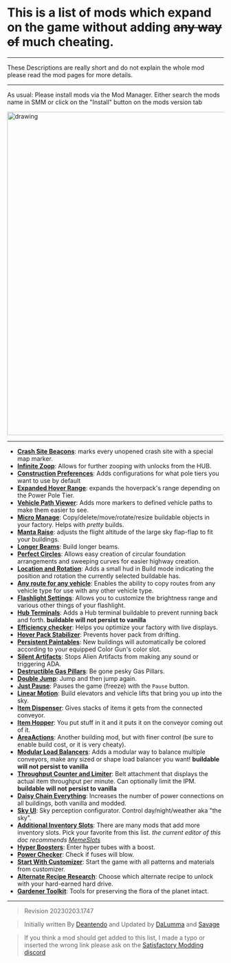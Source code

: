 # This is a list of mods which expand on the game without adding ~~any way of~~ much cheating.
---
These Descriptions are really short and do not explain the whole mod please read the mod pages for more details.

---

As usual: Please install mods via the Mod Manager. Either search the mods name in SMM or click on the \"Install\" button on the mods version tab

<img src="https://i.imgur.com/RiBG7o2.png" alt="drawing" width="750"/>

---

* [**Crash Site Beacons**](https://ficsit.app/mod/CrashSiteBeacons): marks every unopened crash site with a special map marker.
* [**Infinite Zoop**](https://ficsit.app/mod/InfiniteZoop): Allows for further zooping with unlocks from the HUB.
* [**Construction Preferences**](https://ficsit.app/mod/ConstructionPreferences): Adds configurations for what pole tiers you want to use by default
* [**Expanded Hover Range**](https://ficsit.app/mod/HoverPackPoleRange): expands the hoverpack's range depending on the Power Pole Tier.
* [**Vehicle Path Viewer**](https://ficsit.app/mod/ShowSplinePath): Adds more markers to defined vehicle paths to make them easier to see.
* [**Micro Manage**](https://ficsit.app/mod/MicroManage): Copy/delete/move/rotate/resize buildable objects in your factory. Helps with *pretty* builds.
* [**Manta Raise**](https://ficsit.app/mod/MantaRaise): adjusts the flight altitude of the large sky flap-flap to fit your buildings.
* [**Longer Beams**](https://ficsit.app/mod/LongerBeams): Build longer beams.
* [**Perfect Circles**](https://ficsit.app/mod/PerfectCircles): Allows easy creation of circular foundation arrangements and sweeping curves for easier highway creation.
* [**Location and Rotation**](https://ficsit.app/mod/HologramLocation): Adds a small hud in Build mode indicating the position and rotation the currently selected buildable has.
* [**Any route for any vehicle**](https://ficsit.app/mod/UniversalVehiclePaths): Enables the ability to copy routes from any vehicle type for use with any other vehicle type.
* [**Flashlight Settings**](https://ficsit.app/mod/FlashlightSettings): Allows you to customize the brightness range and various other things of your flashlight.
* [**Hub Terminals**](https://ficsit.app/mod/HubTerminals): Adds a Hub terminal buildable to prevent running back and forth. **buildable will not persist to vanilla**
* [**Efficiency checker**](https://ficsit.app/mod/EfficiencyCheckerMod): Helps you optimize your factory with live displays.
* [**Hover Pack Stabilizer**](https://ficsit.app/mod/NoHoverPackDrift): Prevents hover pack from drifting.
* [**Persistent Paintables**](https://ficsit.app/mod/PersistentPaintables): New buildings will automatically be colored according to your equipped Color Gun's color slot.
* [**Silent Artifacts**](https://ficsit.app/mod/SilentArtifacts): Stops Alien Artifacts from making any sound or triggering ADA.
* [**Destructible Gas Pillars**](https://ficsit.app/mod/DestructibleGasPillars): Be gone pesky Gas Pillars.
* [**Double Jump**](https://ficsit.app/mod/DoubleJump): Jump and then jump again.
* [**Just Pause**](https://ficsit.app/mod/JustPause): Pauses the game (freeze) with the `Pause` button.
* [**Linear Motion**](https://ficsit.app/mod/LinearMotion): Build elevators and vehicle lifts that bring you up into the sky.
* [**Item Dispenser**](https://ficsit.app/mod/Dispenser): Gives stacks of items it gets from the connected conveyor.
* [**Item Hopper**](https://ficsit.app/mod/Hopper): You put stuff in it and it puts it on the conveyor coming out of it.
* [**AreaActions**](https://ficsit.app/mod/AreaActions): Another building mod, but with finer control (be sure to enable build cost, or it is very cheaty).
* [**Modular Load Balancers**](https://ficsit.app/mod/LoadBalancers): Adds a modular way to balance multiple conveyors, make any sized or shape load balancer you want! **buildable will not persist to vanilla**
* [**Throughput Counter and Limiter**](https://ficsit.app/mod/CounterLimiter): Belt attachment that displays the actual item throughput per minute. Can optionally limit the IPM. **buildable will not persist to vanilla**
* [**Daisy Chain Everything**](https://ficsit.app/mod/DaisyChainEverything): Increases the number of power connections on all buildings, both vanilla and modded.
* [**Sky UI**](https://ficsit.app/mod/SkyUI): Sky perception configurator. Control day/night/weather aka "the sky".
* [**Additional Inventory Slots**](https://ficsit.app/mods?p=1&q=slots): There are many mods that add more inventory slots. Pick your favorite from this list. *the current editor of this doc recommends [MemeSlots](https://ficsit.app/mod/MemeSlots)*
* [**Hyper Boosters**](https://ficsit.app/mod/HyperBoosters): Enter hyper tubes with a boost.
* [**Power Checker**](https://ficsit.app/mod/PowerChecker): Check if fuses will blow.
* [**Start With Customizer**](https://ficsit.app/mod/PaintGunMK2): Start the game with all patterns and materials from customizer.
* [**Alternate Recipe Research**](https://ficsit.app/mod/AltRecipeResearch): Choose which alternate recipe to unlock with your hard-earned hard drive.
* [**Gardener Toolkit**](https://ficsit.app/mod/GardenerTools): Tools for preserving the flora of the planet intact.




---
 > Revision 20230203.1747

 > Initially written By [Deantendo](https://ficsit.app/user/6dvhEL4fWEqwcg) and Updated by [DaLumma](https://ficsit.app/user/5gaZx7HvvPEE2) and [Savage](https://ficsit.app/user/CmPjgRZdvqMk96)

 > If you think a mod should get added to this list, I made a typo or inserted the wrong link please ask on the [Satisfactory Modding discord](https://discord.gg/xkVJ73E)
